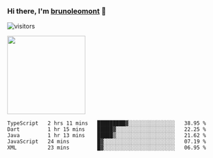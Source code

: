 ### Hi there, I'm [brunoleomont](https://www.linkedin.com/in/brunoleomont/) 👋

![visitors](https://visitor-badge.glitch.me/badge?page_id=page.id)

<img height="180em" src="https://github-readme-stats.vercel.app/api?username=brunoleomont&show_icons=true&hide_border=true&&count_private=true&include_all_commits=true" />

<!--START_SECTION:waka-->
```text
TypeScript   2 hrs 11 mins   █████████▓░░░░░░░░░░░░░░░   38.95 % 
Dart         1 hr 15 mins    █████▓░░░░░░░░░░░░░░░░░░░   22.25 % 
Java         1 hr 13 mins    █████▒░░░░░░░░░░░░░░░░░░░   21.62 % 
JavaScript   24 mins         █▓░░░░░░░░░░░░░░░░░░░░░░░   07.19 % 
XML          23 mins         █▓░░░░░░░░░░░░░░░░░░░░░░░   06.95 % 
```
<!--END_SECTION:waka-->

<!--
**brunoleomont/brunoleomont** is a ✨ _special_ ✨ repository because its `README.md` (this file) appears on your GitHub profile.

Here are some ideas to get you started:

- 🔭 I’m currently working on ...
- 🌱 I’m currently learning ...
- 👯 I’m looking to collaborate on ...
- 🤔 I’m looking for help with ...
- 💬 Ask me about ...
- 📫 How to reach me: ...
- 😄 Pronouns: ...
- ⚡ Fun fact: ...
-->
